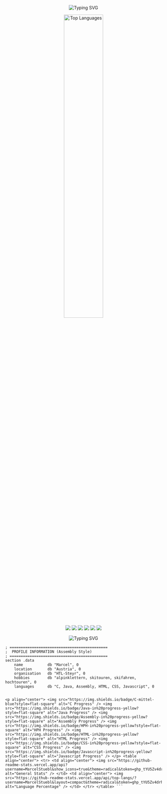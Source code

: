 <p align="center">
  <img src="https://readme-typing-svg.herokuapp.com?font=Fira+Code&duration=3000&pause=500&color=F73A3A&center=true&vCenter=true&width=435&lines=Software+Developer;Tech+Enthusiast" alt="Typing SVG" />
</p>

<p align="center">
  <img src="https://github-readme-stats.vercel.app/api/top-langs/?username=MarcelStuebl&layout=compact&theme=radical&token=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" alt="Top Languages" width="50%" />
</p>

<p align="center">
  <img src="https://img.shields.io/badge/C-00599C?style=for-the-badge&logo=c&logoColor=white" />
  <img src="https://img.shields.io/badge/Java-ED8B00?style=for-the-badge&logo=openjdk&logoColor=white" />
  <img src="https://img.shields.io/badge/Assembler-007ACC?style=for-the-badge&logo=assemblyscript&logoColor=white" />
  <img src="https://img.shields.io/badge/HTML-E34F26?style=for-the-badge&logo=html5&logoColor=white" />
  <img src="https://img.shields.io/badge/CSS-1572B6?style=for-the-badge&logo=css3&logoColor=white" />
  <img src="https://img.shields.io/badge/JavaScript-F7DF1E?style=for-the-badge&logo=javascript&logoColor=black" />
</p>

<p align="center">
  <img src="https://readme-typing-svg.herokuapp.com?font=Fira+Code&duration=3000&pause=500&color=F73A3A&center=true&vCenter=true&width=435&lines=Software+Developer;Tech+Enthusiast" alt="Typing SVG" />
</p>

```assembly
; ============================================
;  PROFILE INFORMATION (Assembly Style)
; ============================================
section .data
    name           db "Marcel", 0
    location       db "Austria", 0
    organisation   db "HTL-Steyr", 0
    hobbies        db "alpinklettern, skitouren, skifahren, hochtouren", 0
    languages      db "C, Java, Assembly, HTML, CSS, Javascript", 0


<p align="center"> <img src="https://img.shields.io/badge/C-mittel-blue?style=flat-square" alt="C Progress" /> <img src="https://img.shields.io/badge/Java-in%20progress-yellow?style=flat-square" alt="Java Progress" /> <img src="https://img.shields.io/badge/Assembly-in%20progress-yellow?style=flat-square" alt="Assembly Progress" /> <img src="https://img.shields.io/badge/HPH-in%20progress-yellow?style=flat-square" alt="HPH Progress" /> <img src="https://img.shields.io/badge/HTML-in%20progress-yellow?style=flat-square" alt="HTML Progress" /> <img src="https://img.shields.io/badge/CSS-in%20progress-yellow?style=flat-square" alt="CSS Progress" /> <img src="https://img.shields.io/badge/Javascript-in%20progress-yellow?style=flat-square" alt="Javascript Progress" /> </p> <table align="center"> <tr> <td align="center"> <img src="https://github-readme-stats.vercel.app/api?username=MarcelStuebl&show_icons=true&theme=radical&token=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" alt="General Stats" /> </td> <td align="center"> <img src="https://github-readme-stats.vercel.app/api/top-langs/?username=MarcelStuebl&layout=compact&theme=radical&token=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" alt="Language Percentage" /> </td> </tr> </table> ```

